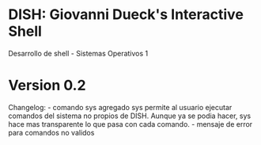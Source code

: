# DISH: Giovanni Dueck's Interactive Shell
Desarrollo de shell - Sistemas Operativos 1

# Version 0.2
Changelog:
    - comando sys agregado
        sys permite al usuario ejecutar comandos del sistema no propios de DISH.
        Aunque ya se podia hacer, sys hace mas transparente lo que pasa con cada
         comando.
    - mensaje de error para comandos no validos